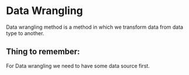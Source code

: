 # Data Wrangling 

Data wrangling method is a method in which we transform data from data type to another. 

## Thing to remember: 

For Data wrangling we need to have some data source first. 


